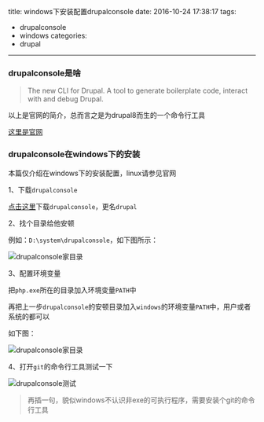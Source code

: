 title: windows下安装配置drupalconsole
date: 2016-10-24 17:38:17
tags:
  - drupalconsole
  - windows
categories:
  - drupal
---


### drupalconsole是啥

> The new CLI for Drupal. A tool to generate boilerplate code, interact with and debug Drupal.

以上是官网的简介，总而言之是为drupal8而生的一个命令行工具

[这里是官网](https://drupalconsole.com/)

### drupalconsole在windows下的安装

本篇仅介绍在windows下的安装配置，linux请参见官网

1、下载`drupalconsole`

[点击这里](https://drupalconsole.com/installer)下载`drupalconsole`，更名`drupal`

2、找个目录给他安顿

例如：`D:\system\drupalconsole`，如下图所示：

![drupalconsole家目录](https://static.verycloud.cn/sites/default/files/images/drupalconsole_home.png)

3、配置环境变量

把`php.exe`所在的目录加入环境变量`PATH`中

再把上一步`drupalconsole`的安顿目录加入`windows`的环境变量`PATH`中，用户或者系统的都可以

如下图：

![drupalconsole家目录](https://static.verycloud.cn/sites/default/files/images/system_path.png)

4、打开`git`的命令行工具测试一下

![drupalconsole测试](https://static.verycloud.cn/sites/default/files/images/drupalconsole.png)

> 再插一句，貌似windows不认识非exe的可执行程序，需要安装个git的命令行工具
